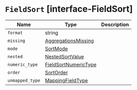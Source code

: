 # `FieldSort` [interface-FieldSort]

| Name | Type | Description |
| - | - | - |
| `format` | string | &nbsp; |
| `missing` | [AggregationsMissing](./AggregationsMissing.md) | &nbsp; |
| `mode` | [SortMode](./SortMode.md) | &nbsp; |
| `nested` | [NestedSortValue](./NestedSortValue.md) | &nbsp; |
| `numeric_type` | [FieldSortNumericType](./FieldSortNumericType.md) | &nbsp; |
| `order` | [SortOrder](./SortOrder.md) | &nbsp; |
| `unmapped_type` | [MappingFieldType](./MappingFieldType.md) | &nbsp; |
